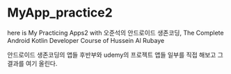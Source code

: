 # MyApp_practice2
here is My Practicing Apps2 with 오준석의 안드로이드 생존코딩, The Complete Android Kotlin Developer Course of Hussein Al Rubaye

안드로이드 생존코딩의 앱들 후반부와 udemy의 프로젝트 앱들 일부를 직접 해보고 그 결과를 여기 올린다.
